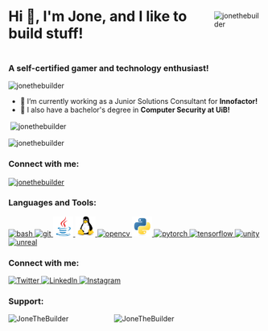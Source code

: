 <div style="display: flex; align-items: center;">
  <h1>Hi 👋, I'm Jone, and I like to build stuff!</h1>
  <p> 
    <img src="https://komarev.com/ghpvc/?username=jonethebuilder&label=Profile%20views&color=0e75b6&style=flat" alt="jonethebuilder" /> 
  </p>
</div>

<h3>A self-certified gamer and technology enthusiast!</h3>

<p align="left"> <img src="https://komarev.com/ghpvc/?username=jonethebuilder&label=Profile%20views&color=0e75b6&style=flat" alt="jonethebuilder" /> </p>

- 🔭 I’m currently working as a Junior Solutions Consultant for **Innofactor!**
- 🔭 I also have a bachelor's degree in **Computer Security at UiB!**

<p>&nbsp;<img align="center" src="https://github-readme-stats.vercel.app/api?username=jonethebuilder&show_icons=true&locale=en" alt="jonethebuilder" /></p>

<p><img align="center" src="https://github-readme-streak-stats.herokuapp.com/?user=jonethebuilder&" alt="jonethebuilder" /></p>

<h3 align="left">Connect with me:</h3>
<p align="left">
<a href="https://www.leetcode.com/jonethebuilder" target="blank"><img align="center" src="https://raw.githubusercontent.com/rahuldkjain/github-profile-readme-generator/master/src/images/icons/Social/leet-code.svg" alt="jonethebuilder" height="30" width="40" /></a>
</p>

<h3 align="left">Languages and Tools:</h3>
<p align="left"> 
  <a href="https://www.gnu.org/software/bash/" target="_blank" rel="noreferrer"> 
    <img src="https://www.vectorlogo.zone/logos/gnu_bash/gnu_bash-icon.svg" alt="bash" width="40" height="40"/> 
  </a> 
  <a href="https://git-scm.com/" target="_blank" rel="noreferrer"> 
    <img src="https://www.vectorlogo.zone/logos/git-scm/git-scm-icon.svg" alt="git" width="40" height="40"/> 
  </a> 
  <a href="https://www.java.com" target="_blank" rel="noreferrer"> 
    <img src="https://raw.githubusercontent.com/devicons/devicon/master/icons/java/java-original.svg" alt="java" width="40" height="40"/> 
  </a> 
  <a href="https://www.linux.org/" target="_blank" rel="noreferrer"> 
    <img src="https://raw.githubusercontent.com/devicons/devicon/master/icons/linux/linux-original.svg" alt="linux" width="40" height="40"/> 
  </a> 
  <a href="https://opencv.org/" target="_blank" rel="noreferrer"> 
    <img src="https://www.vectorlogo.zone/logos/opencv/opencv-icon.svg" alt="opencv" width="40" height="40"/> 
  </a> 
  <a href="https://www.python.org" target="_blank" rel="noreferrer"> 
    <img src="https://raw.githubusercontent.com/devicons/devicon/master/icons/python/python-original.svg" alt="python" width="40" height="40"/> 
  </a> 
  <a href="https://pytorch.org/" target="_blank" rel="noreferrer"> 
    <img src="https://www.vectorlogo.zone/logos/pytorch/pytorch-icon.svg" alt="pytorch" width="40" height="40"/> 
  </a> 
  <a href="https://www.tensorflow.org" target="_blank" rel="noreferrer"> 
    <img src="https://www.vectorlogo.zone/logos/tensorflow/tensorflow-icon.svg" alt="tensorflow" width="40" height="40"/> 
  </a> 
  <a href="https://unity.com/" target="_blank" rel="noreferrer"> 
    <img src="https://www.vectorlogo.zone/logos/unity3d/unity3d-icon.svg" alt="unity" width="40" height="40"/> 
  </a> 
  <a href="https://unrealengine.com/" target="_blank" rel="noreferrer"> 
    <img src="https://raw.githubusercontent.com/kenangundogan/fontisto/036b7eca71aab1bef8e6a0518f7329f13ed62f6b/icons/svg/brand/unreal-engine.svg" alt="unreal" width="40" height="40"/> 
  </a> 
</p>

<h3 align="left">Connect with me:</h3>
<p align="left">
  <a href="https://twitter.com/jonethebuilder" target="_blank">
    <img src="https://img.shields.io/twitter/follow/jonethebuilder?style=social" alt="Twitter" />
  </a>
  <a href="https://www.linkedin.com/in/jonethebuilder/" target="_blank">
    <img src="https://img.shields.io/badge/-jonethebuilder-blue?style=flat-square&logo=Linkedin&logoColor=white&link=https://www.linkedin.com/in/jonethebuilder/" alt="LinkedIn" />
  </a>
  <a href="https://www.instagram.com/jonethebuilder/" target="_blank">
    <img src="https://img.shields.io/badge/-jonethebuilder-purple?style=flat-square&logo=Instagram&logoColor=white&link=https://www.instagram.com/jonethebuilder/" alt="Instagram" />
  </a>
</p>

<h3 align="left">Support:</h3>
<p>
  <a href="https://www.buymeacoffee.com/JoneTheBuilder">
    <img align="left" src="https://cdn.buymeacoffee.com/buttons/v2/default-yellow.png" height="50" width="210" alt="JoneTheBuilder" />
  </a>
  <a href="https://ko-fi.com/JoneTheBuilder">
    <img align="left" src="https://cdn.ko-fi.com/cdn/kofi3.png?v=3" height="50" width="210" alt="JoneTheBuilder" />
  </a>
</p>
<br/><br/>
